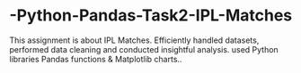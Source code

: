 # -Python-Pandas-Task2-IPL-Matches
This assignment is about IPL Matches. Efficiently handled datasets, performed data cleaning and conducted insightful analysis. used Python libraries Pandas functions &amp;  Matplotlib charts..
